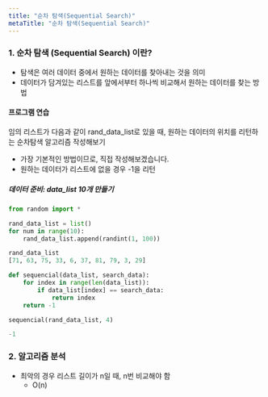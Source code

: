 ```yaml
---
title: "순차 탐색(Sequential Search)"
metaTitle: "순차 탐색(Sequential Search)"
---
```


### 1. 순차 탐색 (Sequential Search) 이란?
* 탐색은 여러 데이터 중에서 원하는 데이터를 찾아내는 것을 의미
* 데이터가 담겨있는 리스트를 앞에서부터 하나씩 비교해서 원하는 데이터를 찾는 방법

#### 프로그램 연습

임의 리스트가 다음과 같이 rand_data_list로 있을 때, 원하는 데이터의 위치를 리턴하는 순차탐색 알고리즘 작성해보기  
- 가장 기본적인 방법이므로, 직접 작성해보겠습니다.
- 원하는 데이터가 리스트에 없을 경우 -1을 리턴

##### 데이터 준비: data_list 10개 만들기

```py
from random import *

rand_data_list = list()
for num in range(10):
    rand_data_list.append(randint(1, 100))

rand_data_list
[71, 63, 75, 33, 6, 37, 81, 79, 3, 29]
```
```py
def sequencial(data_list, search_data):
    for index in range(len(data_list)):
        if data_list[index] == search_data:
            return index
    return -1

sequencial(rand_data_list, 4)

-1
```

### 2. 알고리즘 분석
* 최악의 경우 리스트 길이가 n일 때, n번 비교해야 함
  - O(n)